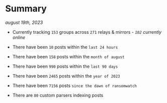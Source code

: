 
# Summary
_august 19th, 2023_

- Currently tracking `153` groups across `271` relays & mirrors - _`102` currently online_

- There have been `10` posts within the `last 24 hours`

- There have been `158` posts within the `month of august`

- There have been `990` posts within the `last 90 days`

- There have been `2465` posts within the `year of 2023`

- There have been `7156` posts `since the dawn of ransomwatch`

- There are `80` custom parsers indexing posts

